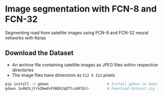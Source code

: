 # Image segmentation with FCN-8 and FCN-32
Segmenting road from satellite images using FCN-8 and FCN-32 neural networks with Keras


## Download the Dataset
* An archive file containing satellite images as JPEG files within respective directories
* The image files have dimension as `512 X 512` pixels
```bash
pip install -U gdown                           # Install gdown to download GDrive files
gdown 1u4WJLjYrbZHwdvFOHQXJqDTtco6F5hJ-        # Download Dataset.zip file from Google Drive
```